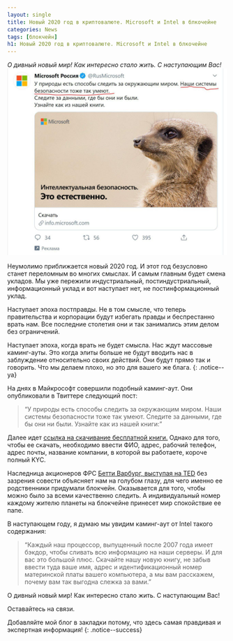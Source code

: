 ```yaml
---
layout: single
title: Новый 2020 год в криптовалюте. Microsoft и Intel в блкочейне
categories: News
tags: [блокчейн]
h1: Новый 2020 год в криптовалюте. Microsoft и Intel в блкочейне
---
```

*О дивный новый мир! Как интересно стало жить. С наступающим Вас!*
![new](/assets/images/news/new.jpg)


Неумолимо приближается новый 2020 год. И этот год безусловно станет переломным во многих смыслах. И самым главным будет смена укладов. Мы уже пережили индустриальный, постиндустриальный, информационный уклад и вот наступает нет, не постинформационный уклад.

Наступает эпоха постправды. Не в том смысле, что теперь правительства и корпорации будут избегать правды и беспрестанно врать нам. Все последние столетия они и так занимались этим делом без ограничений.

Наступает эпоха, когда врать не будет смысла. Нас ждут массовые каминг-ауты.
Это когда элиты больше не будут вводить нас в заблуждение относительно своих действий. Они будут прямо так и говорить. Что мы делаем плохо, но это для вашего же блага.
{: .notice--ya}

На днях в Майкрософт совершили подобный каминг-аут. Они опубликовали в Твиттере следующий пост:

> “У природы есть способы следить за окружающим миром. Наши системы безопасности тоже так умеют. Следите за данными, где бы они ни были. Узнайте как из нашей книги:”

Далее идет [ссылка на скачивание бесплатной книги.](https://info.microsoft.com/ShadowIT-Registration-ru.html?utm_source=Twitter&utm_medium=social&utm_campaign=modern_workplace&utm_content=lighthouse&OCID=AID3004942_OLA_23598092_262589603_126092039)  Однако для того, чтобы ее скачать, необходимо ввести ФИО, адрес, рабочий телефон, адрес почты, название компании, в которой вы работаете, короче полный KYC.

Наследница акционеров ФРС [Бетти Варбург, выступая на TED](https://youtu.be/CxOiYetCk7c) без зазрения совести объясняет нам на голубом глазу, для чего именно ее родственники придумали блокчейн. Оказывается для того, чтобы можно было за всеми качественно следить. А индивидуальный номер каждому жителю планеты на блокчейне принесет мир спокойствие ее папе.

В наступающем году, я думаю мы увидим каминг-аут от Intel такого содержания: 

> “Каждый наш процессор, выпущенный после 2007 года имеет бэкдор, чтобы сливать всю информацию на наши серверы. И для вас это большой плюс. Скачайте нашу новую книгу, не забыв ввести туда ваше имя, адрес и идентификационный номер материнской платы вашего компьютера, а мы вам расскажем, почему вам так выгодна слежка за вами.”

О дивный новый мир! Как интересно стало жить. С наступающим Вас!



Оставайтесь на связи.


Добавляйте мой блог в закладки потому, что здесь самая правдивая и экспертная информация!
{: .notice--success}